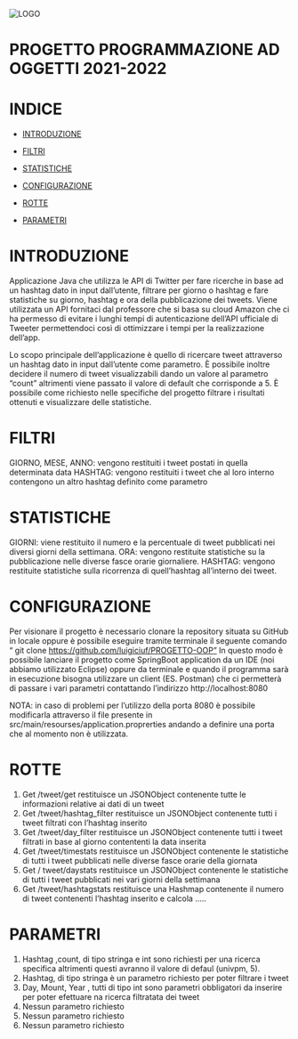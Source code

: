 ![LOGO](https://user-images.githubusercontent.com/92534853/147455323-9d166ce3-7c73-410a-8125-8b3288322a40.jpg)

# PROGETTO PROGRAMMAZIONE AD OGGETTI 2021-2022
# INDICE
- [INTRODUZIONE](#INTRODUZIONE)
- [FILTRI](#FILTRI)
- [STATISTICHE](#STATISTICHE)

- [CONFIGURAZIONE](#CONFIGURAZIONE)
- [ROTTE](#ROTTE) 
- [PARAMETRI](#PARAMETRI)


# INTRODUZIONE 
Applicazione Java che utilizza le API di Twitter per fare ricerche in base ad un hashtag dato in input dall’utente, filtrare per giorno o hashtag e fare statistiche su giorno, hashtag e ora della pubblicazione dei tweets. Viene utilizzata un API fornitaci dal professore che si basa su cloud Amazon che ci ha permesso di evitare i lunghi tempi di autenticazione dell’API ufficiale di Tweeter permettendoci così di ottimizzare i tempi per la realizzazione dell’app.

Lo scopo principale dell’applicazione è quello di ricercare tweet attraverso un hashtag dato in input dall’utente come parametro. È possibile inoltre decidere il numero di tweet visualizzabili dando un valore al parametro “count” altrimenti viene passato il valore di default che corrisponde a 5. È possibile come richiesto nelle specifiche del progetto filtrare i risultati ottenuti e visualizzare delle statistiche.

# FILTRI 
GIORNO, MESE, ANNO: vengono restituiti i tweet postati in quella determinata data
HASHTAG: vengono restituiti i tweet che al loro interno contengono un altro hashtag  definito come parametro

# STATISTICHE 
  GIORNI: viene restituito il numero e la percentuale di tweet pubblicati nei diversi giorni della settimana.
	ORA:  vengono restituite statistiche su la pubblicazione nelle diverse fasce orarie giornaliere.
	HASHTAG: vengono restituite statistiche sulla ricorrenza di quell’hashtag all’interno dei tweet.
# CONFIGURAZIONE 
Per visionare il progetto è necessario clonare la repository situata su GitHub in locale oppure è possibile eseguire tramite terminale il seguente comando 
“ git clone https://github.com/luigiciuf/PROGETTO-OOP”
In questo modo è possibile lanciare il progetto come SpringBoot application da un IDE (noi abbiamo utilizzato Eclipse) oppure da terminale e quando il programma sarà in esecuzione bisogna utilizzare un client (ES. Postman) che ci permetterà di passare i vari parametri contattando l’indirizzo
http://localhost:8080

NOTA: in caso di problemi per l’utilizzo della porta 8080 è possibile modificarla attraverso il file presente in src/main/resourses/application.proprerties andando a definire una porta che al momento non è utilizzata.
# ROTTE
1)	Get   /tweet/get  restituisce un JSONObject contenente tutte le informazioni relative ai dati di un tweet 
2)	Get /tweet/hashtag_filter restituisce un JSONObject contenente tutti i tweet filtrati con l’hashtag inserito 
3)	Get /tweet/day_filter restituisce un JSONObject contenente tutti i tweet filtrati in base al giorno contententi la data inserita
4)	Get /tweet/timestats restituisce un JSONObject contenente le statistiche di tutti i tweet pubblicati nelle diverse fasce orarie della giornata 
5)	Get / tweet/daystats restituisce un JSONObject contenente le statistiche di tutti i tweet pubblicati nei vari giorni della settimana 
6)	Get /tweet/hashtagstats restituisce una Hashmap contenente il numero di tweet contenenti l’hashtag inserito  e  calcola …..
# PARAMETRI 
1)	Hashtag ,count, di tipo stringa e int sono richiesti per una ricerca specifica altrimenti questi avranno il valore di defaul (univpm, 5).
2)	Hashtag, di tipo stringa è un parametro richiesto per poter filtrare i tweet 
3)	Day, Mount, Year , tutti di tipo int sono parametri obbligatori da inserire per poter efettuare na ricerca filtratata dei tweet
4)	Nessun parametro richiesto
5)	Nessun parametro richiesto
6)	Nessun parametro richiesto








